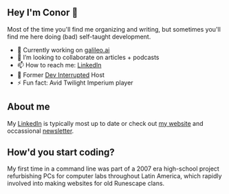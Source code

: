 ## Hey I'm Conor 👋

Most of the time you'll find me organizing and writing, but sometimes you'll find me here doing (bad) self-taught development.

- 🔭 Currently working on [galileo.ai](https://galileo.ai/)
- 👯 I’m looking to collaborate on articles + podcasts
- 📫 How to reach me: [LinkedIn](https://www.linkedin.com/in/conorbronsdon/)
-  :microphone: Former [Dev Interrupted](https://devinterrupted.substack.com/) Host
- ⚡ Fun fact: Avid Twilight Imperium player

## About me
My [LinkedIn](https://www.linkedin.com/in/conorbronsdon/) is typically most up to date or check out [my website](https://conorbronsdon.com/) and occassional [newsletter](https://conorbronsdon.substack.com/).


## How'd you start coding?
My first time in a command line was part of a 2007 era high-school project refurbishing PCs for computer labs throughout Latin America, which rapidly involved into making websites for old Runescape clans. 
<!--

Here are some ideas to get you started:

- 🔭 I’m currently working on ...
- 🌱 I’m currently learning ...

- 🤔 I’m looking for help with ...
- 💬 Ask me about AI 
-->
<!-- TO DO: add more details about me later -->
